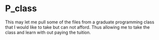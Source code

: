 # P_class

This may let me pull some of the files from a graduate programming class that I would like to take but can not afford.  Thus allowing me to take the class and learn with out paying the tuition.
